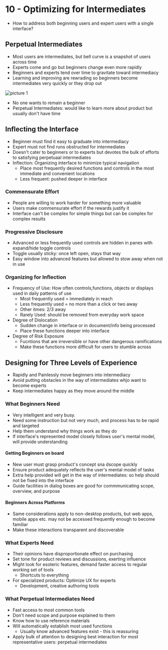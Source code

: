 # 10 - Optimizing for Intermediates

- How to address both beginning users and expert users with a single interface?

## Perpetual Intermediates

- Most users are intermediates, but bell curve is a snapshot of users across time
- Experts come and go but beginners change even more rapidly
- Beginners and experts tend over time to gravitate toward intermediacy
- Learning and improving are rewrading so beginners become intermediates very quickly or they drop out

![picture 1](https://s2.loli.net/2022/10/04/lkpSBDLYZC7IHcX.png)  

- No one wants to remain a beginner
- Perpetual Intermediates: would like to learn more about product but usually don't have time

## Inflecting the Interface

- Beginner must find it easy to graduate into intermediacy
- Expert must not find runs obstructed for intermediates
- Doesn't cater to beginners or to experts but devotes the bulk of efforts to satisfying perpetuaal intermediates
- Inflection: Organizing interface to minimize typical navigation
  - Place most frequently desired functions and controls in the most immediate and convenient locations
  - Less frequent: pushed deeper in interface

### Commensurate Effort

- People are willing to work harder for something more valuable
- Users make commensurate effort if the rewards justify it
- Interface can't be complex for simple things but can be complex for complex results

### Progressive Disclosure

- Advanced or less frequently used controls are hidden in panes with expand/hide toggle controls
- Toggle usually sticky: once left open, stays that way
- Easy window into advanced features but allowed to stow away when not in use

### Organizing for Inflection

- Frequency of Use: How often controls,functions, objects or displays used in daily patterns of use
  - Most frequently used = immediately in reach
  - Less frequently used = no more than a click or two away
  - Other itmes: 2/3 away
  - Rarely Used: should be removed from everyday work space
- Degree of Dislocation
  - Sudden change in interface or in document/info being processed
  - Place these functions deeper into interface
- Degree of Risk Exposure
  - Fucntions that are irreversible or have other dangerous ramifications
  - Make these functions more difficult for users to stumble across

## Designing for Three Levels of Experience

- Rapidly and Painlessly move beginners into intermediacy
- Avoid putting obstacles in the way of intermediates whjo want to become experts
- Keep intermediates happy as they move around the middle

### What Beginners Need

- Very intelligent and very busy.
- Need some instruction but not very much, and process has to be rapid and targeted
- Help them understand why things work as they do
- If interface's represented model closely follows user's mental model, will provide understanding

#### Getting Beginners on board

- New user must grasp product's concept sna dscope quickly
- Ensure product adequately reflects the user's mental model of tasks
- Extra help provided will get in the way of intermediates: so help should not be fixed into the interface
- Guide facilities in dialog boxes are good for commmunicating scope, overview, and purpose

#### Beginners Across Platforms

- Same considerations apply to non-desktop products, but web apps, mobile apps etc. may not be accessed frequently enough to become familiar
- Make these interactions transparent and discoverable

### What Experts Need

- Their opinions have disproportionate effect on purchasing
- Set tone for product reviews and discussions, exerting influence
- Might look for esoteric features, demand faster access to regular working set of tools
  - Shortcuts to everything
- For specialized products: Optimize UX for experts
  - Development, creative authoring tools

### What Perpetual Intermediates Need

- Fast access to most common tools
- Don't need scope and purpose explained to them
- Know how to use reference materials
- Will automatically establish most used functions
  - Usually know advanced features exist - this is reassuring
- Apply bulk of attention to designing best interaction for most representative users: perpetual intermediates

